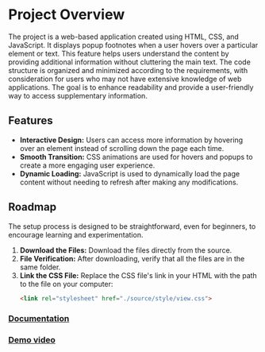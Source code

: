 # Project Overview

The project is a web-based application created using HTML, CSS, and JavaScript. It displays popup footnotes when a user hovers over a particular element or text. This feature helps users understand the content by providing additional information without cluttering the main text. The code structure is organized and minimized according to the requirements, with consideration for users who may not have extensive knowledge of web applications. The goal is to enhance readability and provide a user-friendly way to access supplementary information.

## Features

- **Interactive Design:** Users can access more information by hovering over an element instead of scrolling down the page each time.
- **Smooth Transition:** CSS animations are used for hovers and popups to create a more engaging user experience.
- **Dynamic Loading:** JavaScript is used to dynamically load the page content without needing to refresh after making any modifications.

## Roadmap

The setup process is designed to be straightforward, even for beginners, to encourage learning and experimentation.

1. **Download the Files:** Download the files directly from the source. 
2. **File Verification:** After downloading, verify that all the files are in the same folder.
3. **Link the CSS File:** Replace the CSS file's link in your HTML with the path to the file on your computer:
   ```html
   <link rel="stylesheet" href="./source/style/view.css">


### [Documentation](docs\documentation.md)

### [Demo video](demo\CSE_210_Team_9_Tinyfoot_Demo.mp4)
